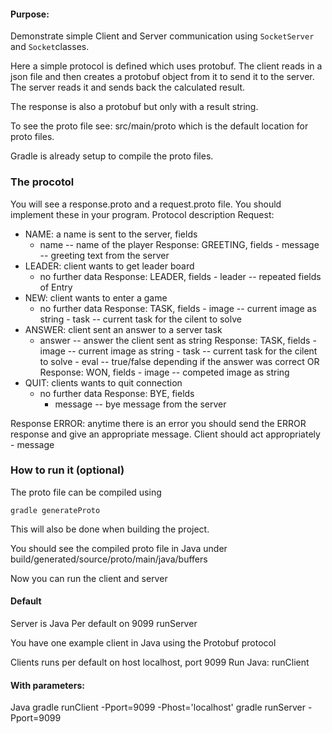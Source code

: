 #### Purpose:
Demonstrate simple Client and Server communication using `SocketServer` and `Socket`classes.

Here a simple protocol is defined which uses protobuf. The client reads in a json file and then creates a protobuf object from it to send it to the server. The server reads it and sends back the calculated result. 

The response is also a protobuf but only with a result string. 

To see the proto file see: src/main/proto which is the default location for proto files. 

Gradle is already setup to compile the proto files. 

### The procotol
You will see a response.proto and a request.proto file. You should implement these in your program. 
Protocol description
Request:
- NAME: a name is sent to the server, fields
	- name -- name of the player
	Response: GREETING, fields 
			- message -- greeting text from the server
- LEADER: client wants to get leader board
	- no further data
	Response: LEADER, fields 
			- leader -- repeated fields of Entry
- NEW: client wants to enter a game
	- no further data
	Response: TASK, fields
			- image -- current image as string
			- task -- current task for the cilent to solve
- ANSWER: client sent an answer to a server task
	- answer -- answer the client sent as string
	Response: TASK, fields 
			- image -- current image as string
			- task -- current task for the cilent to solve
			- eval -- true/false depending if the answer was correct
	OR
	Response: WON, fields
			- image -- competed image as string
- QUIT: clients wants to quit connection
	- no further data
	Response: BYE, fields 
		- message -- bye message from the server

Response ERROR: anytime there is an error you should send the ERROR response and give an appropriate message. Client should act appropriately
	- message

### How to run it (optional)
The proto file can be compiled using

``gradle generateProto``

This will also be done when building the project. 

You should see the compiled proto file in Java under build/generated/source/proto/main/java/buffers

Now you can run the client and server 

#### Default 
Server is Java
Per default on 9099
runServer

You have one example client in Java using the Protobuf protocol

Clients runs per default on 
host localhost, port 9099
Run Java:
	runClient


#### With parameters:
Java
gradle runClient -Pport=9099 -Phost='localhost'
gradle runServer -Pport=9099